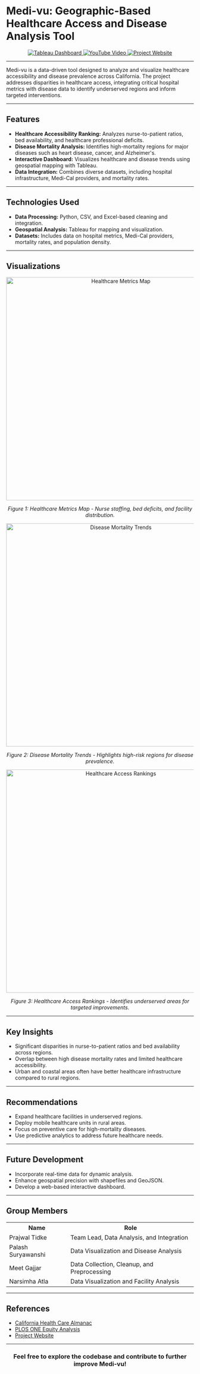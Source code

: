 # Medi-vu: Geographic-Based Healthcare Access and Disease Analysis Tool

<div align="center">
  <a href="https://public.tableau.com/views/MediVu/Story1?:language=en-US&publish=yes&:sid=&:redirect=auth&:display_count=n&:origin=viz_share_link">
    <img src="https://img.shields.io/badge/Explore-Tableau%20Dashboard-blue?style=for-the-badge" alt="Tableau Dashboard">
  </a>
  <a href="https://www.youtube.com/watch?v=uK0nkh77ObQ">
    <img src="https://img.shields.io/badge/Watch-YouTube%20Video-red?style=for-the-badge" alt="YouTube Video">
  </a>
  <a href="https://sites.google.com/sdsu.edu/medi-vu/home?authuser=0">
    <img src="https://img.shields.io/badge/Visit-Project%20Website-green?style=for-the-badge" alt="Project Website">
  </a>
</div>

---

Medi-vu is a data-driven tool designed to analyze and visualize healthcare accessibility and disease prevalence across California. The project addresses disparities in healthcare access, integrating critical hospital metrics with disease data to identify underserved regions and inform targeted interventions.

---

## Features

- **Healthcare Accessibility Ranking:** Analyzes nurse-to-patient ratios, bed availability, and healthcare professional deficits.
- **Disease Mortality Analysis:** Identifies high-mortality regions for major diseases such as heart disease, cancer, and Alzheimer's.
- **Interactive Dashboard:** Visualizes healthcare and disease trends using geospatial mapping with Tableau.
- **Data Integration:** Combines diverse datasets, including hospital infrastructure, Medi-Cal providers, and mortality rates.

---

## Technologies Used

- **Data Processing:** Python, CSV, and Excel-based cleaning and integration.
- **Geospatial Analysis:** Tableau for mapping and visualization.
- **Datasets:** Includes data on hospital metrics, Medi-Cal providers, mortality rates, and population density.

---

## Visualizations

<div align="center">
  <img src="https://via.placeholder.com/600x300?text=Healthcare+Metrics+Map" alt="Healthcare Metrics Map" width="600">
  <p><i>Figure 1: Healthcare Metrics Map - Nurse staffing, bed deficits, and facility distribution.</i></p>
  
  <img src="https://via.placeholder.com/600x300?text=Disease+Mortality+Trends" alt="Disease Mortality Trends" width="600">
  <p><i>Figure 2: Disease Mortality Trends - Highlights high-risk regions for disease prevalence.</i></p>
  
  <img src="https://via.placeholder.com/600x300?text=Healthcare+Access+Rankings" alt="Healthcare Access Rankings" width="600">
  <p><i>Figure 3: Healthcare Access Rankings - Identifies underserved areas for targeted improvements.</i></p>
</div>

---

## Key Insights

- Significant disparities in nurse-to-patient ratios and bed availability across regions.
- Overlap between high disease mortality rates and limited healthcare accessibility.
- Urban and coastal areas often have better healthcare infrastructure compared to rural regions.

---

## Recommendations

- Expand healthcare facilities in underserved regions.
- Deploy mobile healthcare units in rural areas.
- Focus on preventive care for high-mortality diseases.
- Use predictive analytics to address future healthcare needs.

---

## Future Development

- Incorporate real-time data for dynamic analysis.
- Enhance geospatial precision with shapefiles and GeoJSON.
- Develop a web-based interactive dashboard.

---

## Group Members

<table align="center">
  <tr>
    <th>Name</th>
    <th>Role</th>
  </tr>
  <tr>
    <td>Prajwal Tidke</td>
    <td>Team Lead, Data Analysis, and Integration</td>
  </tr>
  <tr>
    <td>Palash Suryawanshi</td>
    <td>Data Visualization and Disease Analysis</td>
  </tr>
  <tr>
    <td>Meet Gajjar</td>
    <td>Data Collection, Cleanup, and Preprocessing</td>
  </tr>
  <tr>
    <td>Narsimha Atla</td>
    <td>Data Visualization and Facility Analysis</td>
  </tr>
</table>

---

## References

- [California Health Care Almanac](https://www.chcf.org/publication/2019-edition-health-disparities-by-race/)
- [PLOS ONE Equity Analysis](https://doi.org/10.1371/journal.pone.0290692)
- [Project Website](https://sites.google.com/sdsu.edu/medi-vu/home?authuser=0)

---

<div align="center">
  <h3>Feel free to explore the codebase and contribute to further improve Medi-vu!</h3>
</div>
